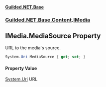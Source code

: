 
#### [Guilded.NET.Base](index 'index')
### [Guilded.NET.Base.Content](index#Guilded_NET_Base_Content 'Guilded.NET.Base.Content').[IMedia](IMedia 'Guilded.NET.Base.Content.IMedia')
## IMedia.MediaSource Property
URL to the media's source.  
```csharp
System.Uri MediaSource { get; set; }
```

#### Property Value
[System.Uri](https://docs.microsoft.com/en-us/dotnet/api/System.Uri 'System.Uri')
URL
